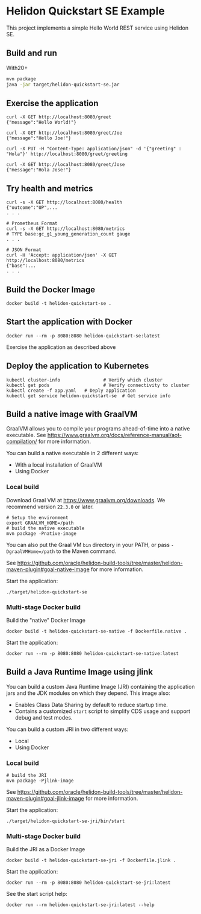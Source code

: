 # Helidon Quickstart SE Example

This project implements a simple Hello World REST service using Helidon SE.

## Build and run

With20+
```bash
mvn package
java -jar target/helidon-quickstart-se.jar
```

## Exercise the application

```
curl -X GET http://localhost:8080/greet
{"message":"Hello World!"}

curl -X GET http://localhost:8080/greet/Joe
{"message":"Hello Joe!"}

curl -X PUT -H "Content-Type: application/json" -d '{"greeting" : "Hola"}' http://localhost:8080/greet/greeting

curl -X GET http://localhost:8080/greet/Jose
{"message":"Hola Jose!"}
```

## Try health and metrics

```
curl -s -X GET http://localhost:8080/health
{"outcome":"UP",...
. . .

# Prometheus Format
curl -s -X GET http://localhost:8080/metrics
# TYPE base:gc_g1_young_generation_count gauge
. . .

# JSON Format
curl -H 'Accept: application/json' -X GET http://localhost:8080/metrics
{"base":...
. . .

```

## Build the Docker Image

```
docker build -t helidon-quickstart-se .
```

## Start the application with Docker

```
docker run --rm -p 8080:8080 helidon-quickstart-se:latest
```

Exercise the application as described above

## Deploy the application to Kubernetes

```
kubectl cluster-info                # Verify which cluster
kubectl get pods                    # Verify connectivity to cluster
kubectl create -f app.yaml   # Deply application
kubectl get service helidon-quickstart-se  # Get service info
```

## Build a native image with GraalVM

GraalVM allows you to compile your programs ahead-of-time into a native
 executable. See https://www.graalvm.org/docs/reference-manual/aot-compilation/
 for more information.

You can build a native executable in 2 different ways:
* With a local installation of GraalVM
* Using Docker

### Local build

Download Graal VM at https://www.graalvm.org/downloads. We recommend
version `22.3.0` or later.

```
# Setup the environment
export GRAALVM_HOME=/path
# build the native executable
mvn package -Pnative-image
```

You can also put the Graal VM `bin` directory in your PATH, or pass
 `-DgraalVMHome=/path` to the Maven command.

See https://github.com/oracle/helidon-build-tools/tree/master/helidon-maven-plugin#goal-native-image
 for more information.

Start the application:

```
./target/helidon-quickstart-se
```

### Multi-stage Docker build

Build the "native" Docker Image

```
docker build -t helidon-quickstart-se-native -f Dockerfile.native .
```

Start the application:

```
docker run --rm -p 8080:8080 helidon-quickstart-se-native:latest
```

## Build a Java Runtime Image using jlink

You can build a custom Java Runtime Image (JRI) containing the application jars and the JDK modules 
on which they depend. This image also:

* Enables Class Data Sharing by default to reduce startup time. 
* Contains a customized `start` script to simplify CDS usage and support debug and test modes. 
 
You can build a custom JRI in two different ways:
* Local
* Using Docker


### Local build

```
# build the JRI
mvn package -Pjlink-image
```

See https://github.com/oracle/helidon-build-tools/tree/master/helidon-maven-plugin#goal-jlink-image
 for more information.

Start the application:

```
./target/helidon-quickstart-se-jri/bin/start
```

### Multi-stage Docker build

Build the JRI as a Docker Image

```
docker build -t helidon-quickstart-se-jri -f Dockerfile.jlink .
```

Start the application:

```
docker run --rm -p 8080:8080 helidon-quickstart-se-jri:latest
```

See the start script help:

```
docker run --rm helidon-quickstart-se-jri:latest --help
```
